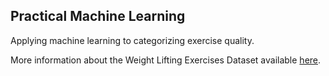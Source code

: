 ## Practical Machine Learning
Applying machine learning to categorizing exercise quality.

More information about the Weight Lifting Exercises Dataset available [here](http://groupware.les.inf.puc-rio.br/har#weight_lifting_exercises).